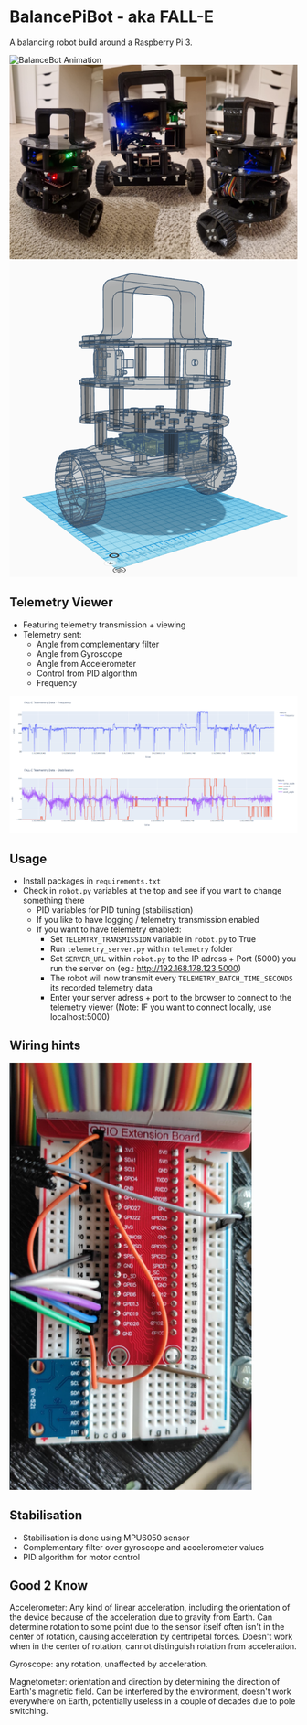 # BalancePiBot - aka FALL-E
A balancing robot build around a Raspberry Pi 3.

![BalanceBot Animation](docs/bb.gif)
![BalanceBot](docs/bb2.png)
![BalanceBot](docs/bb3.png)


## Telemetry Viewer

- Featuring telemetry transmission + viewing 
- Telemetry sent:
    - Angle from complementary filter
    - Angle from Gyroscope
    - Angle from Accelerometer
    - Control from PID algorithm
    - Frequency

![telemetry](docs/telemetry.png)

## Usage

- Install packages in `requirements.txt`
- Check in `robot.py` variables at the top and see if you want to change something there
    - PID variables for PID tuning (stabilisation)
    - If you like to have logging / telemetry transmission enabled
    - If you want to have telemetry enabled:
        - Set `TELEMTRY_TRANSMISSION` variable in `robot.py` to True
        - Run `telemetry_server.py` within `telemetry` folder
        - Set `SERVER_URL` within `robot.py` to the IP adress + Port (5000) you run the server on (eg.: http://192.168.178.123:5000)
        - The robot will now transmit every `TELEMETRY_BATCH_TIME_SECONDS` its recorded telemetry data
        - Enter your server adress + port to the browser to connect to the telemetry viewer (Note: IF you want to connect locally, use localhost:5000)

## Wiring hints

![wiring](docs/wiring_hint.png)

## Stabilisation

- Stabilisation is done using MPU6050 sensor
- Complementary filter over gyroscope and accelerometer values
- PID algorithm for motor control

## Good 2 Know

Accelerometer: Any kind of linear acceleration, including the orientation of the device because of the acceleration due to gravity from Earth. Can determine rotation to some point due to the sensor itself often isn't in the center of rotation, causing acceleration by centripetal forces. Doesn't work when in the center of rotation, cannot distinguish rotation from acceleration.

Gyroscope: any rotation, unaffected by acceleration.

Magnetometer: orientation and direction by determining the direction of Earth's magnetic field. Can be interfered by the environment, doesn't work everywhere on Earth, potentially useless in a couple of decades due to pole switching.
